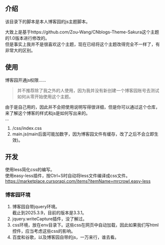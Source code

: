 ## 介绍
该目录下的脚本是本人博客园的js主题脚本。  

大致上是基于https://github.com/Zou-Wang/CNblogs-Theme-Sakura这个主题的1.0版本进行修改的。  
但是事实上我并不是很喜欢这个主题，现在已经将这个主题改得完全不一样了，有非常大的区别。  

## 使用
博客园开通js权限……   
> 并不推荐除了我之外的人使用，因为我并没有新创建一个博客园账号去测试如何从零开始使用这个主题。  

由于是自己用的，因此并不会把使用说明写得很详细，但是你可以通过这个仓库，来了解这个博客的样式和js是如何写出来的。  
...

1. /css/index.css  
2. main.js(main后面可能加数字，因为博客园文件有缓存，改了之后不会立即生效)。  
## 开发
使用less简化css的编写。  
使用easy-less插件，按Ctrl+S时自动将less文件编译成css文件。  
https://marketplace.cursorapi.com/items?itemName=mrcrowl.easy-less  

### 博客园环境
1. 博客园自带jquery环境。  
截止到2025.3.9，目前的版本是3.3.1。  
2. jquery.writeCapture插件，没了解过。  
3. css环境，放在env目录下。这些css在网页中自动加载，因此如果我们写html控件，应当考虑这些css的影响。  
4. 百度和谷歌，以及博客园自带的js，一万来行，谁去看。  